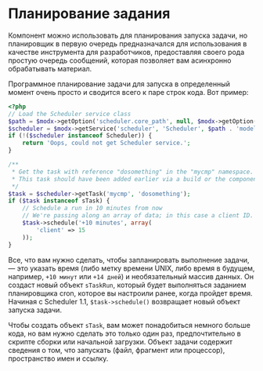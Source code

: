 # Планирование задания

Компонент можно использовать для планирования запуска задачи, но планировщик в первую очередь предназначался для использования в качестве инструмента для разработчиков, предоставляя своего рода простую очередь сообщений, которая позволяет вам асинхронно обрабатывать материал.

Программное планирование задачи для запуска в определенный момент очень просто и сводится всего к паре строк кода. Вот пример:

```php 
<?php
// Load the Scheduler service class
$path = $modx->getOption('scheduler.core_path', null, $modx->getOption('core_path') . 'components/scheduler/');
$scheduler = $modx->getService('scheduler', 'Scheduler', $path . 'model/scheduler/');
if (!($scheduler instanceof Scheduler)) {
    return 'Oops, could not get Scheduler service.';
}

/**
 * Get the task with reference "dosomething" in the "mycmp" namespace.
 * This task should have been added earlier via a build or the component. 
 */
$task = $scheduler->getTask('mycmp', 'dosomething');
if ($task instanceof sTask) {
    // Schedule a run in 10 minutes from now
    // We're passing along an array of data; in this case a client ID.
    $task->schedule('+10 minutes', array(
        'client' => 15
    ));
}
```

Все, что вам нужно сделать, чтобы запланировать выполнение задачи, — это указать время (либо метку времени UNIX, либо время в будущем, например, `+10 минут` или `+14 дней`) и необязательный массив данных. Он создаст новый объект `sTaskRun`, который будет выполняться заданием планировщика cron, которое вы настроили ранее, когда пройдет время. Начиная с Scheduler 1.1, `$task->schedule()` возвращает новый объект запуска задачи.

Чтобы создать объект `sTask`, вам может понадобиться немного больше кода, но вам нужно сделать это только один раз, предпочтительно в скрипте сборки или начальной загрузки. Объект задачи содержит сведения о том, что запускать (файл, фрагмент или процессор), пространство имен и ссылку.
